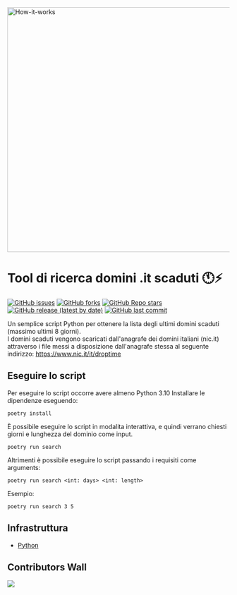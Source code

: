 <img src="https://raw.githubusercontent.com/flc995/domini-it-scaduti/main/static/intro.gif" alt="How-it-works" width="555px" />

# Tool di ricerca domini .it scaduti 🕚⚡️
[![GitHub issues](https://img.shields.io/github/issues/flc995/domini-it-scaduti)](https://github.com/flc995/domini-it-scaduti/issues)
[![GitHub forks](https://img.shields.io/github/forks/flc995/domini-it-scaduti)](https://github.com/flc995/domini-it-scaduti/network)
[![GitHub Repo stars](https://img.shields.io/github/stars/flc995/domini-it-scaduti)](https://github.com/flc995/domini-it-scaduti/stargazers)
[![GitHub release (latest by date)](https://img.shields.io/github/v/release/flc995/domini-it-scaduti)](https://github.com/flc995/domini-it-scaduti/releases)
[![GitHub last commit](https://img.shields.io/github/last-commit/flc995/domini-it-scaduti)](https://github.com/flc995/domini-it-scaduti/commits/main)

Un semplice script Python per ottenere la lista degli ultimi domini scaduti (massimo ultimi 8 giorni).\
I domini scaduti vengono scaricati dall'anagrafe dei domini italiani (nic.it) attraverso i file messi a disposizione dall'anagrafe stessa
al seguente indirizzo: https://www.nic.it/it/droptime

## Eseguire lo script
Per eseguire lo script occorre avere almeno Python 3.10
Installare le dipendenze eseguendo:
```
poetry install
```

È possibile eseguire lo script in modalita interattiva, e quindi verrano chiesti giorni e lunghezza del dominio come input.
```
poetry run search
```

Altrimenti è possibile eseguire lo script passando i requisiti come arguments:
```
poetry run search <int: days> <int: length> 
```

Esempio:
```
poetry run search 3 5
```

## Infrastruttura

- [Python](https://www.python.org/)


## Contributors Wall
<a href="https://github.com/flc995/domini-it-scaduti/graphs/contributors">
  <img src="https://contrib.rocks/image?repo=flc995/domini-it-scaduti" />
</a>

